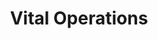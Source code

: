---
layout: game
title:  "Vital Operations"
location: "Games/VitalOperations.html"
width: 960
height: 600
desc: "Dr. Stein is a surgeon with a unique way of performing transplants on his patients. Their lives are in his hands, and his life is in your hands. Will you have a successful operation, or die trying?"
time: 72 hours
made: Ludum Dare 44
jampage: https://ldjam.com/events/ludum-dare/44/vital-operations
display-order: 7
music:
    1: "Running Out of Patients"
    2: "Order of Operations"
    3: Ridiculously Shiny Kidneys	
    4: "It All Worked Out!"	
    5: "Over My Dead Body"
controls: |
    <b>Arrow keys</b> or <b>WASD</b> - Move <br>
    <b>X</b> - Interact with a patient <br>
    <b>Mouse</b> - Operate <br>
instructions: |
    Operate on your own parts by clicking and dragging within the red lines according to which body part the patient needs.<br>
    If done correctly, the limb will come off and you can click and drag it to the patient’s missing body part.<br>
    Each body part you give up gives you 100 points. <br>
    Move to the door up north to spend your points and regain your body parts and blood (health represented by the red bar at the top).<br>
    The goal is to prevent your blood supply from completely draining<br>
    Organ/Limbs Prices:<br>
    <b>1</b> - 200<br>
    <b>2</b> - 300<br>
    <b>3</b> - 350<br>
    <b>4</b> - 400<br>
---